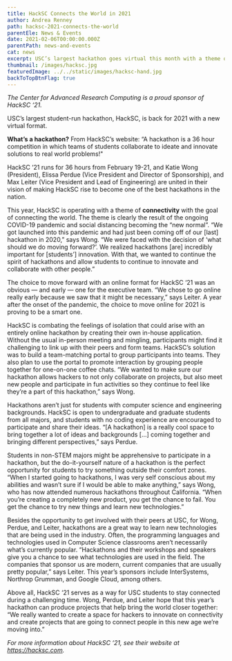 ```yaml
---
title: HackSC Connects the World in 2021
author: Andrea Renney
path: hacksc-2021-connects-the-world
parentEle: News & Events
date: 2021-02-06T00:00:00.000Z
parentPath: news-and-events
cat: news
excerpt: USC’s largest hackathon goes virtual this month with a theme of connectivity
thumbnail: /images/hacksc.jpg
featuredImage: ../../static/images/hacksc-hand.jpg
backToTopBtnFlag: true
---
```


*The Center for Advanced Research Computing is a proud sponsor of HackSC ‘21.*

USC’s largest student-run hackathon, HackSC, is back for 2021 with a new virtual format. 

**What’s a hackathon?** From HackSC’s website: “A hackathon is a 36 hour competition in which teams of students collaborate to ideate and innovate solutions to real world problems!"

HackSC ‘21 runs for 36 hours from February 19-21, and Katie Wong (President), Elissa Perdue (Vice President and Director of Sponsorship), and Max Leiter (Vice President and Lead of Engineering) are united in their vision of making HackSC rise to become one of the best hackathons in the nation.

This year, HackSC is operating with a theme of **connectivity** with the goal of connecting the world. The theme is clearly the result of the ongoing COVID-19 pandemic and social distancing becoming the “new normal”. “We got launched into this pandemic and had just been coming off of our [last] hackathon in 2020,” says Wong. “We were faced with the decision of ‘what should we do moving forward?’. We realized hackathons [are] incredibly important for [students’] innovation. With that, we wanted to continue the spirit of hackathons and allow students to continue to innovate and collaborate with other people.”

The choice to move forward with an online format for HackSC ‘21 was an obvious — and early — one for the executive team. “We chose to go online really early because we saw that it might be necessary,” says Leiter. A year after the onset of the pandemic, the choice to move online for 2021 is proving to be a smart one.

HackSC is combating the feelings of isolation that could arise with an entirely online hackathon by creating their own in-house application. Without the usual in-person meeting and mingling, participants might find it challenging to link up with their peers and form teams. HackSC’s solution was to build a team-matching portal to group participants into teams. They also plan to use the portal to promote interaction by grouping people together for one-on-one coffee chats. “We wanted to make sure our hackathon allows hackers to not only collaborate on projects, but also meet new people and participate in fun activities so they continue to feel like they’re a part of this hackathon,” says Wong.

Hackathons aren’t just for students with computer science and engineering backgrounds. HackSC is open to undergraduate and graduate students from all majors, and students with no coding experience are encouraged to participate and share their ideas. “[A hackathon] is a really cool space to bring together a lot of ideas and backgrounds [...] coming together and bringing different perspectives,” says Perdue.

Students in non-STEM majors might be apprehensive to participate in a hackathon, but the do-it-yourself nature of a hackathon is the perfect opportunity for students to try something outside their comfort zones. “When I started going to hackathons, I was very self conscious about my abilities and wasn’t sure if I would be able to make anything,” says Wong, who has now attended numerous hackathons throughout California. “When you’re creating a completely new product, you get the chance to fail. You get the chance to try new things and learn new technologies.”

Besides the opportunity to get involved with their peers at USC, for Wong, Perdue, and Leiter, hackathons are a great way to learn new technologies that are being used in the industry. Often, the programming languages and technologies used in Computer Science classrooms aren’t necessarily what’s currently popular. “Hackathons and their workshops and speakers give you a chance to see what technologies are used in the field. The companies that sponsor us are modern, current companies that are usually pretty popular,” says Leiter. This year’s sponsors include InterSystems, Northrop Grumman, and Google Cloud, among others.

Above all, HackSC ‘21 serves as a way for USC students to stay connected during a challenging time. Wong, Perdue, and Leiter hope that this year’s hackathon can produce projects that help bring the world closer together: “We really wanted to create a space for hackers to innovate on connectivity and create projects that are going to connect people in this new age we’re moving into.”

*For more information about HackSC ‘21, see their website at https://hacksc.com.*